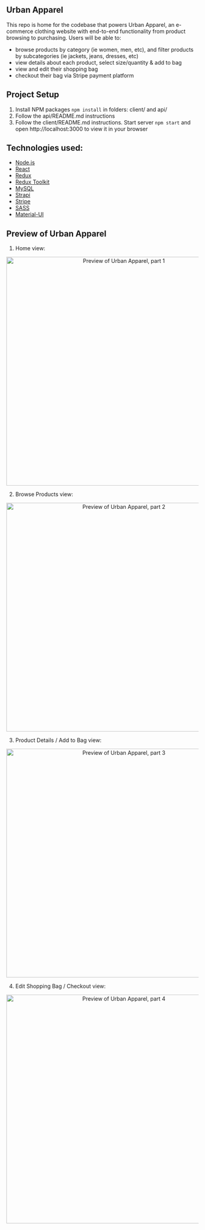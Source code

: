 ## Urban Apparel

This repo is home for the codebase that powers Urban Apparel, an e-commerce clothing website with end-to-end functionality from product browsing to purchasing. Users will be able to:

- browse products by category (ie women, men, etc), and filter products by subcategories (ie jackets, jeans, dresses, etc)
- view details about each product, select size/quantity & add to bag
- view and edit their shopping bag
- checkout their bag via Stripe payment platform

## Project Setup

1. Install NPM packages `npm install` in folders: client/ and api/
2. Follow the api/README.md instructions
3. Follow the client/README.md instructions. Start server `npm start` and open http://localhost:3000 to view it in your browser

## Technologies used:

- [Node.js](https://nodejs.org/en/)
- [React](https://reactjs.org)
- [Redux](https://redux.js.org)
- [Redux Toolkit](https://redux-toolkit.js.org)
- [MySQL](https://www.mysql.com)
- [Strapi](https://strapi.io)
- [Stripe](https://stripe.com/docs)
- [SASS](https://sass-lang.com)
- [Material-UI](https://mui.com)

## Preview of Urban Apparel

1. Home view:
<div align="center">
    <img src="./public/preview/home.gif" alt="Preview of Urban Apparel, part 1" width="600" />
</div>

2. Browse Products view:
<div align="center">
    <img src="./public/preview/browse.gif" alt="Preview of Urban Apparel, part 2" width="600" />
</div>

3. Product Details / Add to Bag view:
<div align="center">
    <img src="./public/preview/details-bag.gif" alt="Preview of Urban Apparel, part 3" width="600" />
</div>

4. Edit Shopping Bag / Checkout view:
<div align="center">
    <img src="./public/preview/edit-checkout.gif" alt="Preview of Urban Apparel, part 4" width="600" />
</div>
